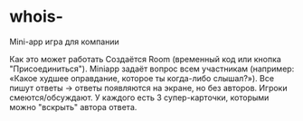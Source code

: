 # whois-
Mini-app игра для компании

Как это может работать
Создаётся Room (временный код или кнопка "Присоединиться").
Miniapp задаёт вопрос всем участникам (например: «Какое худшее оправдание, которое ты когда-либо слышал?»).
Все пишут ответы → ответы появляются на экране, но без авторов.
Игроки смеются/обсуждают.
У каждого есть 3 супер-карточки, которыми можно "вскрыть" автора ответа.
